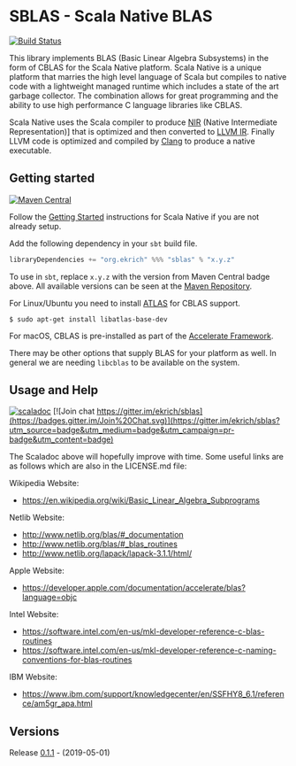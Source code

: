 # SBLAS - Scala Native BLAS
[![Build Status](https://travis-ci.org/ekrich/sblas.svg?branch=master)](https://travis-ci.org/ekrich/sblas)

This library implements BLAS (Basic Linear Algebra Subsystems) in the form
of CBLAS for the Scala Native platform. Scala Native is a unique platform that
marries the high level language of Scala but compiles to native code with a
lightweight managed runtime which includes a state of the art garbage collector.
The combination allows for great programming and the ability to use high
performance C language libraries like CBLAS.

Scala Native uses the Scala compiler to produce
[NIR](https://scala-native.readthedocs.io/en/latest/contrib/nir.html)
(Native Intermediate Representation)] that is optimized and then
converted to [LLVM IR](http://llvm.org/). Finally LLVM code is optimized
and compiled by [Clang](http://clang.llvm.org/) to produce a native executable.

## Getting started
[![Maven Central](https://img.shields.io/maven-central/v/org.ekrich/sblas_2.11.svg)](https://maven-badges.herokuapp.com/maven-central/org.ekrich/sblas_native0.3_2.11)

Follow the [Getting Started](https://scala-native.readthedocs.io/en/latest/user/setup.html)
instructions for Scala Native if you are not already setup.

Add the following dependency in your `sbt` build file.
```scala
libraryDependencies += "org.ekrich" %%% "sblas" % "x.y.z"
```

To use in `sbt`, replace `x.y.z` with the version from Maven Central badge above.
All available versions can be seen at the [Maven Repository](https://mvnrepository.com/artifact/org.ekrich/sblas).

For Linux/Ubuntu you need to install [ATLAS](http://math-atlas.sourceforge.net/) for CBLAS
support.

```
$ sudo apt-get install libatlas-base-dev
```
For macOS, CBLAS is pre-installed as part of the [Accelerate Framework](https://developer.apple.com/documentation/accelerate).

There may be other options that supply BLAS for your platform as well. In general we
are needing `libcblas` to be available on the system.

## Usage and Help
[![scaladoc](https://www.javadoc.io/badge/org.ekrich/sblas_native0.3_2.11.svg?label=scaladoc)](https://www.javadoc.io/doc/org.ekrich/sblas_native0.3_2.11)
[![Join chat https://gitter.im/ekrich/sblas](https://badges.gitter.im/Join%20Chat.svg)](https://gitter.im/ekrich/sblas?utm_source=badge&utm_medium=badge&utm_campaign=pr-badge&utm_content=badge)

The Scaladoc above will hopefully improve with time. Some useful links are as follows which are also in the LICENSE.md file:

Wikipedia Website:
- https://en.wikipedia.org/wiki/Basic_Linear_Algebra_Subprograms

Netlib Website:
- http://www.netlib.org/blas/#_documentation
- http://www.netlib.org/blas/#_blas_routines
- http://www.netlib.org/lapack/lapack-3.1.1/html/

Apple Website:
- https://developer.apple.com/documentation/accelerate/blas?language=objc

Intel Website:
- https://software.intel.com/en-us/mkl-developer-reference-c-blas-routines
- https://software.intel.com/en-us/mkl-developer-reference-c-naming-conventions-for-blas-routines

IBM Website:
- https://www.ibm.com/support/knowledgecenter/en/SSFHY8_6.1/reference/am5gr_apa.html

## Versions

Release [0.1.1](https://github.com/ekrich/sblas/releases/tag/v0.1.1) - (2019-05-01)<br/>
